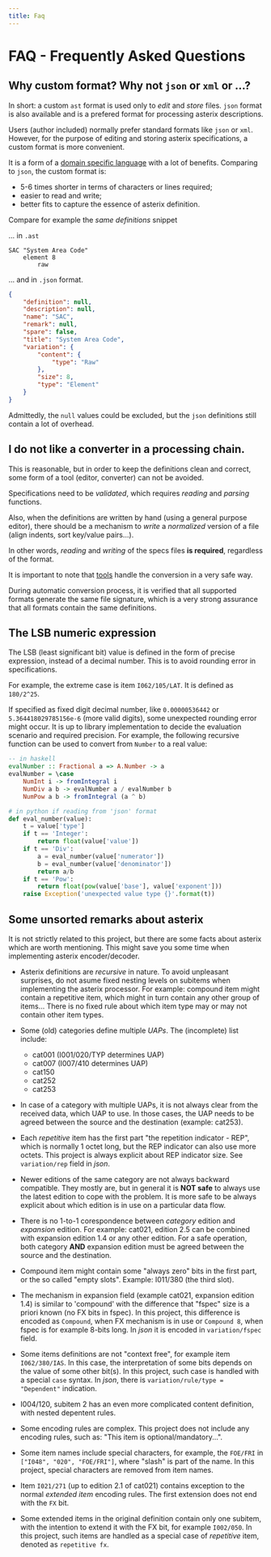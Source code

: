 ```yaml
---
title: Faq
---
```


# FAQ - Frequently Asked Questions

## Why custom format? Why not `json` or `xml` or ...?

In short: a custom `ast` format is used only to *edit* and *store* files.
`json` format is also available and is a prefered format for processing
asterix descriptions.

Users (author included) normally prefer standard formats like `json` or `xml`.
However, for the purpose of editing and storing asterix specifications,
a custom format is more convenient.

It is a form of a [domain specific language](https://en.wikipedia.org/wiki/Domain-specific_language)
with a lot of benefits. Comparing to `json`, the custom format is:

- 5-6 times shorter in terms of characters or lines required;
- easier to read and write;
- better fits to capture the essence of asterix definition.

Compare for example the *same definitions* snippet

... in `.ast`

```
SAC "System Area Code"
    element 8
        raw
```

... and in `.json` format.

```json
{
    "definition": null,
    "description": null,
    "name": "SAC",
    "remark": null,
    "spare": false,
    "title": "System Area Code",
    "variation": {
        "content": {
            "type": "Raw"
        },
        "size": 8,
        "type": "Element"
    }
}
```
Admittedly, the `null` values could be excluded, but the `json` definitions
still contain a lot of overhead.

## I do not like a converter in a processing chain.

This is reasonable, but in order to keep the definitions
clean and correct, some form of a tool (editor, converter)
can not be avoided.

Specifications need to be *validated*, which requires
*reading* and *parsing* functions.

Also, when the definitions are written by hand (using a general
purpose editor), there should be a mechanism to *write* a *normalized*
version of a file (align indents, sort key/value pairs...).

In other words, *reading* and *writing* of the specs files **is required**,
regardless of the format.

It is important to note that [tools](/tools.html) handle
the conversion in a very safe way.

During automatic conversion process, it is verified that all supported formats
generate the same file signature, which is a very strong assurance that all formats
contain the same definitions.

## The LSB numeric expression

The LSB (least significant bit) value is defined in the form of precise
expression, instead of a decimal number. This is to avoid rounding error
in specifications.

For example, the extreme case is item `I062/105/LAT`.
It is defined as `180/2^25`.

If specified as fixed digit decimal number, like `0.00000536442` or
`5.364418029785156e-6` (more valid digits), some unexpected rounding
error might occur. It is up to library implementation
to decide the evaluation scenario and required precision. For example,
the following recursive function can be used to convert from
`Number` to a real value:

```haskell
-- in haskell
evalNumber :: Fractional a => A.Number -> a
evalNumber = \case
    NumInt i -> fromIntegral i
    NumDiv a b -> evalNumber a / evalNumber b
    NumPow a b -> fromIntegral (a ^ b)
```

```python
# in python if reading from 'json' format
def eval_number(value):
    t = value['type']
    if t == 'Integer':
        return float(value['value'])
    if t == 'Div':
        a = eval_number(value['numerator'])
        b = eval_number(value['denominator'])
        return a/b
    if t == 'Pow':
        return float(pow(value['base'], value['exponent']))
    raise Exception('unexpected value type {}'.format(t))
```

## Some unsorted remarks about asterix

It is not strictly related to this project, but there are some
facts about asterix which are worth mentioning. This might save
you some time when implementing asterix encoder/decoder.

* Asterix definitions are *recursive* in nature. To avoid unpleasant
  surprises, do not asume fixed nesting levels on subitems when
  implementing the asterix processor. For example: compound item might contain
  a repetitive item, which might in turn contain any other group of
  items... There is no fixed rule about which item type may or may not contain
  other item types.

* Some (old) categories define multiple *UAPs*. The (incomplete)
  list include:
    - cat001 (I001/020/TYP determines UAP)
    - cat007 (I007/410 determines UAP)
    - cat150
    - cat252
    - cat253

* In case of a category with multiple UAPs, it is not always clear from
  the received data, which UAP to use. In those cases, the UAP needs
  to be agreed between the source and the destination (example: cat253).

* Each *repetitive* item has the first part "the repetition indicator - REP",
  which is normally 1 octet long, but the REP indicator can also use more
  octets. This project is always explicit about REP indicator size.
  See `variation/rep` field in *json*.

* Newer editions of the same category are not always backward compatible.
  They mostly are, but in general it is **NOT safe** to always use the
  latest edition to cope with the problem. It is more safe to be
  always explicit about which edition is in use on a particular data flow.

* There is no 1-to-1 corespondence between *category* edition and
  *expansion* edition. For example: cat021, edition 2.5 can be combined with
  expansion edition 1.4 or any other edition. For a safe operation,
  both category **AND** expansion edition must be agreed between the source
  and the destination.

* Compound item might contain some "always zero" bits in the first part,
  or the so called "empty slots". Example: I011/380 (the third slot).

* The mechanism in expansion field (example cat021, expansion edition 1.4)
  is similar to 'compound' with the difference that "fspec" size is
  a priori known (no FX bits in fspec).
  In this project, this difference is encoded as `Compound`, when
  FX mechanism is in use or `Compound 8`, when fspec is for example
  8-bits long. In *json* it is encoded in `variation/fspec` field.

* Some items definitions are not "context free", for example
  item `I062/380/IAS`. In this case, the interpretation of some bits depends
  on the value of some other bit(s). In this project, such case is
  handled with a special `case` syntax.
  In *json*, there is `variation/rule/type = "Dependent"` indication.

* I004/120, subitem 2 has an even more complicated content definition,
  with nested depentent rules.

* Some encoding rules are complex. This project does not include any
  encoding rules, such as: "This item is optional/mandatory...".

* Some item names include special characters, for example, the `FOE/FRI`
  in `["I048", "020", "FOE/FRI"]`, where "slash" is part of the name. In
  this project, special characters are removed from item names.

* Item `I021/271` (up to edition 2.1 of cat021) contains exception
  to the normal *extended item* encoding rules. The first extension does
  not end with the `FX` bit.

* Some extended items in the original definition contain only one subitem,
  with the intention to extend it with the FX bit, for example `I002/050`.
  In this project, such items are handled as a special case of *repetitive*
  item, denoted as `repetitive fx`.
